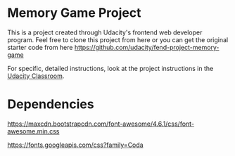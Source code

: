 # Memory Game Project

This is a project created through Udacity's frontend web developer program. Feel free to clone this project from here or you can get the original starter code from here https://github.com/udacity/fend-project-memory-game

For specific, detailed instructions, look at the project instructions in the [Udacity Classroom](https://classroom.udacity.com/me).

# Dependencies 

https://maxcdn.bootstrapcdn.com/font-awesome/4.6.1/css/font-awesome.min.css

https://fonts.googleapis.com/css?family=Coda

